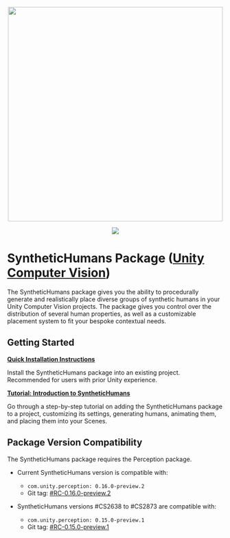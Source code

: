 <p align="center">
<img width="500" src="./Documentation~/Images/unity-wide-whiteback.png">
</p>

<p align="center">
<img src="./Documentation~/Images/banner.png">
</p>

# SyntheticHumans Package ([Unity Computer Vision](https://unity.com/computer-vision))

The SyntheticHumans package gives you the ability to procedurally generate and realistically place diverse groups of synthetic humans in your Unity Computer Vision projects. The package gives you control over the distribution of several human properties, as well as a customizable placement system to fit your bespoke contextual needs.

## Getting Started

**[Quick Installation Instructions](https://github.com/Unity-Technologies/com.unity.cv.synthetichumans/wiki/Quick-Installation-Guide)**

Install the SyntheticHumans package into an existing project. Recommended for users with prior Unity experience.

**[Tutorial: Introduction to SyntheticHumans](https://github.com/Unity-Technologies/com.unity.cv.synthetichumans/wiki/SyntheticHumans-Tutorial)**

Go through a step-by-step tutorial on adding the SyntheticHumans package to a project, customizing its settings, generating humans, animating them, and placing them into your Scenes. 

## Package Version Compatibility

The SyntheticHumans package requires the Perception package.

* Current SyntheticHumans version is compatible with:
    * `com.unity.perception: 0.16.0-preview.2`
    * Git tag: [#RC-0.16.0-preview.2](https://github.com/Unity-Technologies/perception?path=/com.unity.perception/com.unity.perception#RC-0.16.0-preview.2)

* SyntheticHumans versions #CS2638 to #CS2873 are compatible with:
    * `com.unity.perception: 0.15.0-preview.1`
    * Git tag: [#RC-0.15.0-preview.1](https://github.com/Unity-Technologies/perception?path=/com.unity.perception/com.unity.perception#RC-0.15.0-preview.1)

